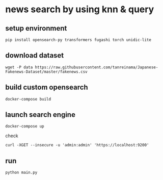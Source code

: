 # news search by using knn & query

## setup environment

```shell
pip install opensearch-py transformers fugashi torch unidic-lite
```

## download dataset

```shell
wget -P data https://raw.githubusercontent.com/tanreinama/Japanese-Fakenews-Dataset/master/fakenews.csv
```

## build custom opensearch

```shell
docker-compose build
```

## launch search engine

```shell
docker-compose up
```

check

```shell
curl -XGET --insecure -u 'admin:admin' 'https://localhost:9200'
```

## run

```shell
python main.py
```